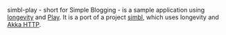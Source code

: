 simbl-play - short for Simple Blogging - is a sample application using
[longevity](http://longevityframework.org/) and
[Play](https://www.playframework.com/). It is a port of a project
[simbl](https://github.com/longevityframework/simbl), which uses
longevity and [Akka
HTTP](http://doc.akka.io/docs/akka/2.4.8/scala/http/).
